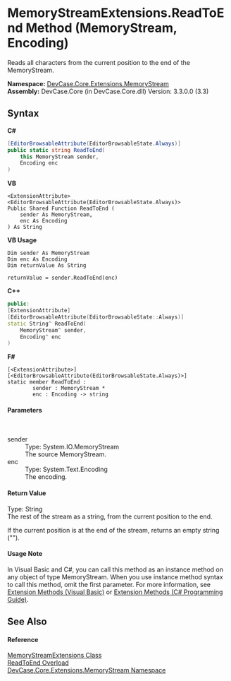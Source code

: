 # MemoryStreamExtensions.ReadToEnd Method (MemoryStream, Encoding)
 

Reads all characters from the current position to the end of the MemoryStream.

**Namespace:**&nbsp;<a href="N_DevCase_Core_Extensions_MemoryStream">DevCase.Core.Extensions.MemoryStream</a><br />**Assembly:**&nbsp;DevCase.Core (in DevCase.Core.dll) Version: 3.3.0.0 (3.3)

## Syntax

**C#**<br />
``` C#
[EditorBrowsableAttribute(EditorBrowsableState.Always)]
public static string ReadToEnd(
	this MemoryStream sender,
	Encoding enc
)
```

**VB**<br />
``` VB
<ExtensionAttribute>
<EditorBrowsableAttribute(EditorBrowsableState.Always)>
Public Shared Function ReadToEnd ( 
	sender As MemoryStream,
	enc As Encoding
) As String
```

**VB Usage**<br />
``` VB Usage
Dim sender As MemoryStream
Dim enc As Encoding
Dim returnValue As String

returnValue = sender.ReadToEnd(enc)
```

**C++**<br />
``` C++
public:
[ExtensionAttribute]
[EditorBrowsableAttribute(EditorBrowsableState::Always)]
static String^ ReadToEnd(
	MemoryStream^ sender, 
	Encoding^ enc
)
```

**F#**<br />
``` F#
[<ExtensionAttribute>]
[<EditorBrowsableAttribute(EditorBrowsableState.Always)>]
static member ReadToEnd : 
        sender : MemoryStream * 
        enc : Encoding -> string 

```


#### Parameters
&nbsp;<dl><dt>sender</dt><dd>Type: System.IO.MemoryStream<br />The source MemoryStream.</dd><dt>enc</dt><dd>Type: System.Text.Encoding<br />The encoding.</dd></dl>

#### Return Value
Type: String<br />The rest of the stream as a string, from the current position to the end. 

 If the current position is at the end of the stream, returns an empty string ("").

#### Usage Note
In Visual Basic and C#, you can call this method as an instance method on any object of type MemoryStream. When you use instance method syntax to call this method, omit the first parameter. For more information, see <a href="https://docs.microsoft.com/dotnet/visual-basic/programming-guide/language-features/procedures/extension-methods">Extension Methods (Visual Basic)</a> or <a href="https://docs.microsoft.com/dotnet/csharp/programming-guide/classes-and-structs/extension-methods">Extension Methods (C# Programming Guide)</a>.

## See Also


#### Reference
<a href="T_DevCase_Core_Extensions_MemoryStream_MemoryStreamExtensions">MemoryStreamExtensions Class</a><br /><a href="Overload_DevCase_Core_Extensions_MemoryStream_MemoryStreamExtensions_ReadToEnd">ReadToEnd Overload</a><br /><a href="N_DevCase_Core_Extensions_MemoryStream">DevCase.Core.Extensions.MemoryStream Namespace</a><br />